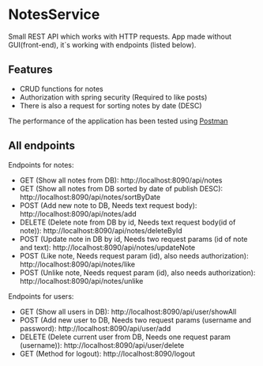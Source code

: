 # NotesService

Small REST API which works with HTTP requests. App made without GUI(front-end), it`s working with endpoints (listed below).

## Features

- CRUD functions for notes
- Authorization with spring security (Required to like posts)
- There is also a request for sorting notes by date (DESC)

The performance of the application has been tested using [Postman](https://www.postman.com)

## All endpoints
Endpoints for notes:
- GET (Show all notes from DB): http://localhost:8090/api/notes
- GET (Show all notes from DB sorted by date of publish DESC): http://localhost:8090/api/notes/sortByDate
- POST (Add new note to DB, Needs text request body): http://localhost:8090/api/notes/add
- DELETE (Delete note from DB by id, Needs text request body(id of note)): http://localhost:8090/api/notes/deleteById
- POST (Update note in DB by id, Needs two request params (id of note and text): http://localhost:8090/api/notes/updateNote
- POST (Like note, Needs request param (id), also needs authorization): http://localhost:8090/api/notes/like
- POST (Unlike note, Needs request param (id), also needs authorization): http://localhost:8090/api/notes/unlike

Endpoints for users:
- GET (Show all users in DB): http://localhost:8090/api/user/showAll
- POST (Add new user to DB, Needs two request params (username and password): http://localhost:8090/api/user/add
- DELETE (Delete current user from DB, Needs one request param (username)): http://localhost:8090/api/user/delete
- GET (Method for logout): http://localhost:8090/logout